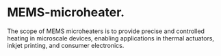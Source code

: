 # MEMS-microheater.
The scope of MEMS microheaters is to provide precise and controlled heating in microscale devices, enabling applications in thermal actuators, inkjet printing, and consumer electronics.
